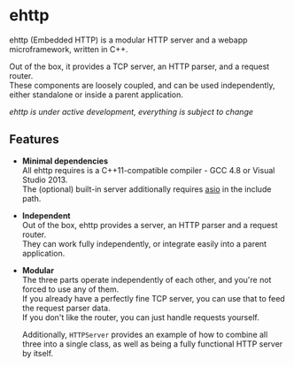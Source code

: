 ehttp
=====

ehttp (Embedded HTTP) is a modular HTTP server and a webapp microframework, written in C++.

Out of the box, it provides a TCP server, an HTTP parser, and a request router.  
These components are loosely coupled, and can be used independently, either standalone or inside a parent application.

*ehttp is under active development, everything is subject to change*

Features
--------

* **Minimal dependencies**  
  All ehttp requires is a C++11-compatible compiler - GCC 4.8 or Visual Studio 2013.  
  The (optional) built-in server additionally requires [asio](http://think-async.com/) in the include path.
  
* **Independent**  
  Out of the box, ehttp provides a server, an HTTP parser and a request router.  
  They can work fully independently, or integrate easily into a parent application.
  
* **Modular**  
  The three parts operate independently of each other, and you're not forced to use any of them.  
  If you already have a perfectly fine TCP server, you can use that to feed the request parser data.  
  If you don't like the router, you can just handle requests yourself.
  
  Additionally, `HTTPServer` provides an example of how to combine all three into a single class, as well as being a fully functional HTTP server by itself.
